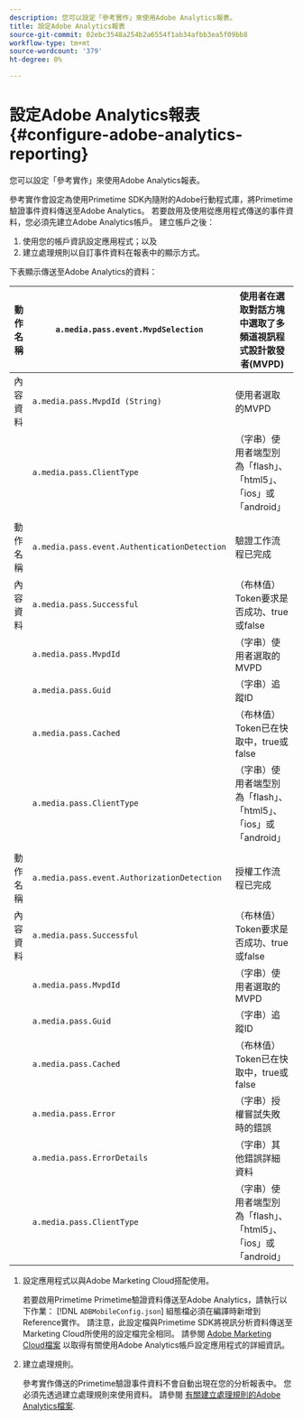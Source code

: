 ```yaml
---
description: 您可以設定「參考實作」來使用Adobe Analytics報表。
title: 設定Adobe Analytics報表
source-git-commit: 02ebc3548a254b2a6554f1ab34afbb3ea5f09bb8
workflow-type: tm+mt
source-wordcount: '379'
ht-degree: 0%

---
```


# 設定Adobe Analytics報表 {#configure-adobe-analytics-reporting}

您可以設定「參考實作」來使用Adobe Analytics報表。

參考實作會設定為使用Primetime SDK內隨附的Adobe行動程式庫，將Primetime驗證事件資料傳送至Adobe Analytics。 若要啟用及使用從應用程式傳送的事件資料，您必須先建立Adobe Analytics帳戶。 建立帳戶之後：

1. 使用您的帳戶資訊設定應用程式；以及
1. 建立處理規則以自訂事件資料在報表中的顯示方式。

下表顯示傳送至Adobe Analytics的資料：

| 動作名稱 | `a.media.pass.event.MvpdSelection` | 使用者在選取對話方塊中選取了多頻道視訊程式設計散發者(MVPD) |
|---|---|---|
| 內容資料 | `a.media.pass.MvpdId (String)` | 使用者選取的MVPD |
|  | `a.media.pass.ClientType` | （字串）使用者端型別為「flash」、「html5」、「ios」或「android」 |
|  | | |
| 動作名稱 | `a.media.pass.event.AuthenticationDetection` | 驗證工作流程已完成 |
| 內容資料 | `a.media.pass.Successful` | （布林值） Token要求是否成功、true或false |
|  | `a.media.pass.MvpdId` | （字串）使用者選取的MVPD |
|  | `a.media.pass.Guid` | （字串）追蹤ID |
|  | `a.media.pass.Cached` | （布林值） Token已在快取中，true或false |
|  | `a.media.pass.ClientType` | （字串）使用者端型別為「flash」、「html5」、「ios」或「android」 |
|  | | |
| 動作名稱 | `a.media.pass.event.AuthorizationDetection` | 授權工作流程已完成 |
| 內容資料 | `a.media.pass.Successful` | （布林值） Token要求是否成功、true或false |
|  | `a.media.pass.MvpdId` | （字串）使用者選取的MVPD |
|  | `a.media.pass.Guid` | （字串）追蹤ID |
|  | `a.media.pass.Cached` | （布林值） Token已在快取中，true或false |
|  | `a.media.pass.Error` | （字串）授權嘗試失敗時的錯誤 |
|  | `a.media.pass.ErrorDetails` | （字串）其他錯誤詳細資料 |
|  | `a.media.pass.ClientType` | （字串）使用者端型別為「flash」、「html5」、「ios」或「android」 |

1. 設定應用程式以與Adobe Marketing Cloud搭配使用。

   若要啟用Primetime Primetime驗證資料傳送至Adobe Analytics，請執行以下作業： [!DNL `ADBMobileConfig.json`] 組態檔必須在編譯時新增到Reference實作。 請注意，此設定檔與Primetime SDK將視訊分析資料傳送至Marketing Cloud所使用的設定檔完全相同。 請參閱 [Adobe Marketing Cloud檔案](https://microsite.omniture.com/t2/help/en_US/reference/) 以取得有關使用Adobe Analytics帳戶設定應用程式的詳細資訊。
1. 建立處理規則。

   參考實作傳送的Primetime驗證事件資料不會自動出現在您的分析報表中。 您必須先透過建立處理規則來使用資料。 請參閱 [有關建立處理規則的Adobe Analytics檔案](https://microsite.omniture.com/t2/help/en_US/reference/processing_rules.html).
